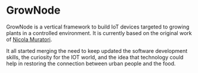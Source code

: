 
# GrowNode

GrowNode is a vertical framework to build IoT devices targeted to growing plants in a controlled environment. It is currently based on the original work of [Nicola Muratori](https://github.com/ogghst). 

It all started merging the need to keep updated the software development skills, the curiosity for the IOT world, and the idea that technology could help in restoring the connection between urban people and the food.



